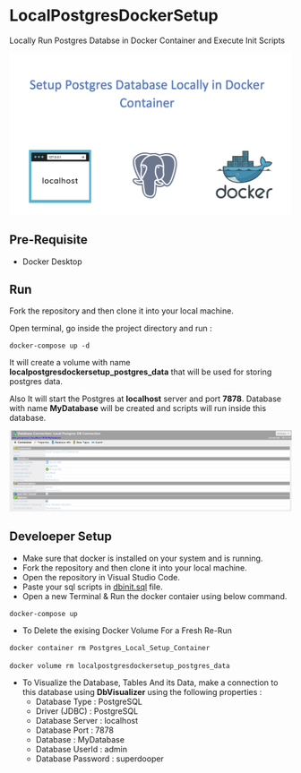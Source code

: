# LocalPostgresDockerSetup
 Locally Run Postgres Databse in Docker Container and Execute Init Scripts

 ![](documentationFiles/SetupPostgresDBLocallyBanner.png)

## Pre-Requisite

* Docker Desktop

## Run

Fork the repository and then clone it into your local machine.

Open terminal, go inside the project directory and run :

```
docker-compose up -d
```

It will create a volume with name **localpostgresdockersetup_postgres_data** that will be used for storing postgres data. 

Also It will start the Postgres at **localhost** server and port **7878**. 
Database with name **MyDatabase** will be created and scripts will run inside this database.

![Local Postgres DB Connection in DB Visualier](documentationFiles/LocalPostgresDBConnection.png)

## Develoeper Setup

* Make sure that docker is installed on your system and is running.
* Fork the repository and then clone it into your local machine.
* Open the repository in Visual Studio Code.
* Paste your sql scripts in [dbinit.sql](sqlScripts/dbinit.sql) file.
* Open a new Terminal & Run the docker contaier using below command.

```
docker-compose up
```

* To Delete the exising Docker Volume For a Fresh Re-Run
```
docker container rm Postgres_Local_Setup_Container

docker volume rm localpostgresdockersetup_postgres_data
```

* To Visualize the Database, Tables And its Data, make a connection to this database using **DbVisualizer** using the following properties : 
  * Database Type : PostgreSQL
  * Driver (JDBC) : PostgreSQL
  * Database Server : localhost
  * Database Port : 7878
  * Database : MyDatabase
  * Database UserId : admin
  * Database Password : superdooper